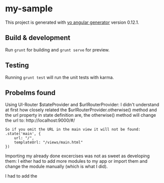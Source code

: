 # my-sample

This project is generated with [yo angular generator](https://github.com/yeoman/generator-angular)
version 0.12.1.

## Build & development

Run `grunt` for building and `grunt serve` for preview.

## Testing

Running `grunt test` will run the unit tests with karma.


## Probelms found
Using UI-Router $stateProvider and $urlRouterProvider:
	I didn't understand at first how closely related the $urlRouterProvider.otherwise() method
	and the url property in state definition are, the otherwise() method will change the url to:
	http://localhost:9000/#/

	So if you omit the URL in the main view it will not be found:
	.state('main', {
		url: "/",
		templateUrl: "/views/main.html"
	})


Importing my already done excercises was not as sweet as developing them:
I either had to add more modules to my app or import them and change the module
manually (which is what I did).

I had to add the <script /> tags manually to the index.html file, I was used
to yeoman adding them from me.

Overall the way to go was to use a yeoman generator that allowed me to generate 
components that I could later export, but I couldn't find an official one.
There was a way to make my modules public, but I didn't want to polute the Internet
with my code. 


In the spreadsheet_charts tab, if data is not on scope  when the application is bootstrapped, 
then the HandsOnTable "data" property gets set to undefined, later when we load the charts
and assign the "ssData" attribute to a new object, the binding to the data in the spreadsheet
is lost., you must use the loadData method to compensate for this.